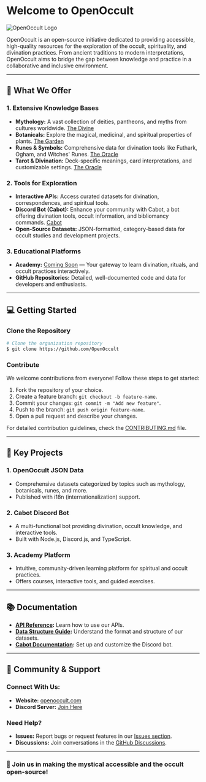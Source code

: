 # Welcome to OpenOccult

![OpenOccult Logo](https://openoccult.com/OpenOccult%20-%20LogoLetters.png)

OpenOccult is an open-source initiative dedicated to providing accessible, high-quality resources for the exploration of the occult, spirituality, and divination practices. From ancient traditions to modern interpretations, OpenOccult aims to bridge the gap between knowledge and practice in a collaborative and inclusive environment.

---

## 🌟 **What We Offer**

### 1. **Extensive Knowledge Bases**
- **Mythology:** A vast collection of deities, pantheons, and myths from cultures worldwide. [The Divine](https://openoccult.com/divine)
- **Botanicals:** Explore the magical, medicinal, and spiritual properties of plants. [The Garden](https://openoccult.com/garden)
- **Runes & Symbols:** Comprehensive data for divination tools like Futhark, Ogham, and Witches' Runes. [The Oracle](https://openoccult.com/oracle)
- **Tarot & Divination:** Deck-specific meanings, card interpretations, and customizable settings. [The Oracle](https://openoccult.com/oracle)

### 2. **Tools for Exploration**
- **Interactive APIs:** Access curated datasets for divination, correspondences, and spiritual tools.
- **Discord Bot (Cabot):** Enhance your community with Cabot, a bot offering divination tools, occult information, and bibliomancy commands. [Cabot](https://openoccult.com/cabot)
- **Open-Source Datasets:** JSON-formatted, category-based data for occult studies and development projects.

### 3. **Educational Platforms**
- **Academy:** [Coming Soon](https://openoccult.com) — Your gateway to learn divination, rituals, and occult practices interactively.
- **GitHub Repositories:** Detailed, well-documented code and data for developers and enthusiasts.

---

## 💻 **Getting Started**

### Clone the Repository
```bash
# Clone the organization repository
$ git clone https://github.com/OpenOccult
```

### Contribute
We welcome contributions from everyone! Follow these steps to get started:

1. Fork the repository of your choice.
2. Create a feature branch: `git checkout -b feature-name`.
3. Commit your changes: `git commit -m "Add new feature"`.
4. Push to the branch: `git push origin feature-name`.
5. Open a pull request and describe your changes.

For detailed contribution guidelines, check the [CONTRIBUTING.md](./CONTRIBUTING.md) file.

---

## 🌿 **Key Projects**

### 1. **OpenOccult JSON Data**
- Comprehensive datasets categorized by topics such as mythology, botanicals, runes, and more.
- Published with i18n (internationalization) support.

### 2. **Cabot Discord Bot**
- A multi-functional bot providing divination, occult knowledge, and interactive tools.
- Built with Node.js, Discord.js, and TypeScript.

### 3. **Academy Platform**
- Intuitive, community-driven learning platform for spiritual and occult practices.
- Offers courses, interactive tools, and guided exercises.

---

## 📚 **Documentation**
- **[API Reference](https://openoccult.com/api/docs):** Learn how to use our APIs.
- **[Data Structure Guide](./docs/data-structure.md):** Understand the format and structure of our datasets.
- **[Cabot Documentation](./docs/cabot.md):** Set up and customize the Discord bot.

---

## 🤝 **Community & Support**

### Connect With Us:
- **Website:** [openoccult.com](https://openoccult.com)
- **Discord Server:** [Join Here](https://discord.gg/)

### Need Help?
- **Issues:** Report bugs or request features in our [Issues section](https://github.com/OpenOccult/issues).
- **Discussions:** Join conversations in the [GitHub Discussions](https://github.com/OpenOccult/discussions).

---

### 🌌 Join us in making the mystical accessible and the occult open-source!
